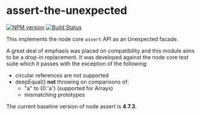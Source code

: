 # assert-the-unexpected

[![NPM version](https://badge.fury.io/js/assert-the-unexpected.svg)](http://badge.fury.io/js/assert-the-unexpected)
[![Build Status](https://travis-ci.org/alexjeffburke/assert-the-unexpected.svg?branch=master)](https://travis-ci.org/alexjeffburke/assert-the-unexpected)

This implements the node core `assert` API as an Unexpected facade.

A great deal of emphasis was placed on compatibility and this module aims to
be a drop-in replacement. It was developed against the node core test suite
which it passes with the exception of the following:
* circular references are not supported
* deepEqual() **not** throwing on comparisons of:
    - "a" to {0:'a'} (supported for Arrays)
    - mismatching prototypes

The current baseline version of node assert is **4.7.3**.
